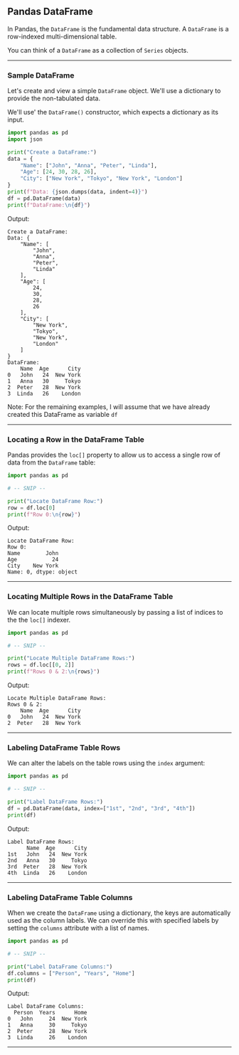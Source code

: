 ## Pandas DataFrame

In Pandas, the `DataFrame` is the fundamental data structure. A `DataFrame`
is a row-indexed multi-dimensional table.

You can think of a `DataFrame` as a collection of `Series` objects.

---

### Sample DataFrame

Let's create and view a simple `DataFrame` object. We'll use a dictionary
to provide the non-tabulated data.

We'll use' the `DataFrame()` constructor, which expects a dictionary as 
its input.

```python
import pandas as pd
import json

print("Create a DataFrame:")
data = {
    "Name": ["John", "Anna", "Peter", "Linda"],
    "Age": [24, 30, 28, 26],
    "City": ["New York", "Tokyo", "New York", "London"]
}
print(f"Data: {json.dumps(data, indent=4)}")
df = pd.DataFrame(data)
print(f"DataFrame:\n{df}")
```

Output:

```
Create a DataFrame:
Data: {
    "Name": [
        "John",
        "Anna",
        "Peter",
        "Linda"
    ],
    "Age": [
        24,
        30,
        28,
        26
    ],
    "City": [
        "New York",
        "Tokyo",
        "New York",
        "London"
    ]
}
DataFrame:
    Name  Age      City
0   John   24  New York
1   Anna   30     Tokyo
2  Peter   28  New York
3  Linda   26    London
```

Note: For the remaining examples, I will assume that we have already created this DataFrame as variable `df`

---

### Locating a Row in the DataFrame Table

Pandas provides the `loc[]` property to allow us to access a single row of
data from the `DataFrame` table:

```python
import pandas as pd

# -- SNIP --

print("Locate DataFrame Row:")
row = df.loc[0]
print(f"Row 0:\n{row}")
```

Output:

```
Locate DataFrame Row:
Row 0:
Name        John
Age           24
City    New York
Name: 0, dtype: object
```

---

### Locating Multiple Rows in the DataFrame Table

We can locate multiple rows simultaneously by passing a list of indices to
the the `loc[]` indexer.

```python
import pandas as pd

# -- SNIP --

print("Locate Multiple DataFrame Rows:")
rows = df.loc[[0, 2]]
print(f"Rows 0 & 2:\n{rows}")
```

Output:

```
Locate Multiple DataFrame Rows:
Rows 0 & 2:
    Name  Age      City
0   John   24  New York
2  Peter   28  New York
```

---

### Labeling DataFrame Table Rows

We can alter the labels on the table rows using the `index` argument:

```python
import pandas as pd

# -- SNIP --

print("Label DataFrame Rows:")
df = pd.DataFrame(data, index=["1st", "2nd", "3rd", "4th"])
print(df)
```

Output:

```
Label DataFrame Rows:
      Name  Age      City
1st   John   24  New York
2nd   Anna   30     Tokyo
3rd  Peter   28  New York
4th  Linda   26    London
```

---

### Labeling DataFrame Table Columns

When we create the `DataFrame` using a dictionary, the keys are
automatically used as the column labels. We can override this with
specified labels by setting the `columns` attribute with a list of names.

```python
import pandas as pd

# -- SNIP --

print("Label DataFrame Columns:")
df.columns = ["Person", "Years", "Home"]
print(df)
```

Output:

```
Label DataFrame Columns:
  Person  Years      Home
0   John     24  New York
1   Anna     30     Tokyo
2  Peter     28  New York
3  Linda     26    London
```

---
